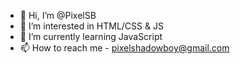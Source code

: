 - 👋 Hi, I’m @PixelSB
- 👀 I’m interested in HTML/CSS & JS
- 🌱 I’m currently learning JavaScript
- 📫 How to reach me - pixelshadowboy@gmail.com

<!---
PixelSB/PixelSB is a ✨ special ✨ repository because its `README.md` (this file) appears on your GitHub profile.
You can click the Preview link to take a look at your changes.
--->
